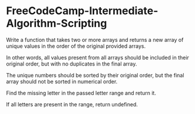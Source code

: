 # FreeCodeCamp-Intermediate-Algorithm-Scripting
Write a function that takes two or more arrays and returns a new array of unique values in the order of the original provided arrays.

In other words, all values present from all arrays should be included in their original order, but with no duplicates in the final array.

The unique numbers should be sorted by their original order, but the final array should not be sorted in numerical order.





Find the missing letter in the passed letter range and return it.

If all letters are present in the range, return undefined.
